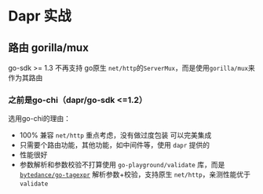 # Dapr 实战
## 路由 gorilla/mux
 go-sdk >= 1.3 不再支持 go原生 `net/http`的`ServerMux`，而是使用`gorilla/mux`来作为其路由
### 之前是go-chi（dapr/go-sdk <=1.2）
选用go-chi的理由：
- 100% 兼容 `net/http`  重点考虑，没有做过度包装 可以完美集成
- 只需要个路由功能，其他功能，如中间件等，使用 `dapr` 提供的
- 性能很好
- 参数解析和参数校验不打算使用 `go-playground/validate` 库，而是 [`bytedance/go-tagexpr`](https://github.com/bytedance/go-tagexpr)
  解析参数+校验，支持原生 `net/http`，亲测性能优于`validate`

